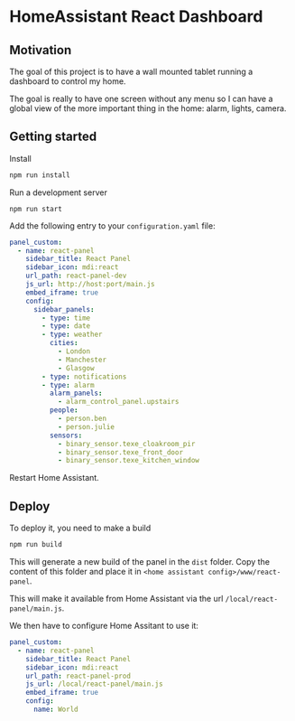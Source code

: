 # HomeAssistant React Dashboard

## Motivation

The goal of this project is to have a wall mounted tablet running a dashboard to control my home.

The goal is really to have one screen without any menu so I can have a global view of the more important thing in the home: alarm, lights, camera.


## Getting started

Install

```bash
npm run install
```

Run a development server

```
npm run start
```

Add the following entry to your `configuration.yaml` file:

```yaml
panel_custom:
  - name: react-panel
    sidebar_title: React Panel
    sidebar_icon: mdi:react
    url_path: react-panel-dev
    js_url: http://host:port/main.js
    embed_iframe: true
    config:
      sidebar_panels:
        - type: time
        - type: date
        - type: weather
          cities:
            - London
            - Manchester
            - Glasgow
        - type: notifications
        - type: alarm
          alarm_panels:
            - alarm_control_panel.upstairs
          people:
            - person.ben
            - person.julie
          sensors:
            - binary_sensor.texe_cloakroom_pir
            - binary_sensor.texe_front_door
            - binary_sensor.texe_kitchen_window
```

Restart Home Assistant.

## Deploy

To deploy it, you need to make a build

```bash
npm run build
```

This will generate a new build of the panel in the `dist` folder. Copy the content of this folder and place it in `<home assistant config>/www/react-panel`.

This will make it available from Home Assistant via the url `/local/react-panel/main.js`.

We then have to configure Home Assitant to use it:

```yaml
panel_custom:
  - name: react-panel
    sidebar_title: React Panel
    sidebar_icon: mdi:react
    url_path: react-panel-prod
    js_url: /local/react-panel/main.js
    embed_iframe: true
    config:
      name: World
```
